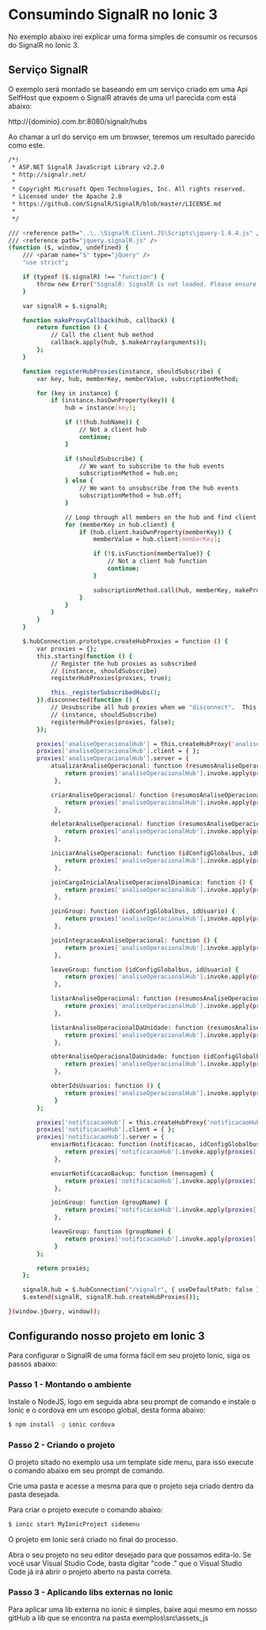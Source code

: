 # Consumindo SignalR no Ionic 3
No exemplo abaixo irei explicar uma forma simples de consumir os recursos do SignalR no Ionic 3.

## Serviço SignalR
O exemplo será montado se baseando em um serviço criado em uma Api SelfHost que expoem o SignalR através de uma url parecida com está abaixo:

http://{dominio}.com.br:8080/signalr/hubs

Ao chamar a url do serviço em um browser, teremos um resultado parecido como este.

```sh
/*!
 * ASP.NET SignalR JavaScript Library v2.2.0
 * http://signalr.net/
 *
 * Copyright Microsoft Open Technologies, Inc. All rights reserved.
 * Licensed under the Apache 2.0
 * https://github.com/SignalR/SignalR/blob/master/LICENSE.md
 *
 */

/// <reference path="..\..\SignalR.Client.JS\Scripts\jquery-1.6.4.js" />
/// <reference path="jquery.signalR.js" />
(function ($, window, undefined) {
    /// <param name="$" type="jQuery" />
    "use strict";

    if (typeof ($.signalR) !== "function") {
        throw new Error("SignalR: SignalR is not loaded. Please ensure jquery.signalR-x.js is referenced before ~/signalr/js.");
    }

    var signalR = $.signalR;

    function makeProxyCallback(hub, callback) {
        return function () {
            // Call the client hub method
            callback.apply(hub, $.makeArray(arguments));
        };
    }

    function registerHubProxies(instance, shouldSubscribe) {
        var key, hub, memberKey, memberValue, subscriptionMethod;

        for (key in instance) {
            if (instance.hasOwnProperty(key)) {
                hub = instance[key];

                if (!(hub.hubName)) {
                    // Not a client hub
                    continue;
                }

                if (shouldSubscribe) {
                    // We want to subscribe to the hub events
                    subscriptionMethod = hub.on;
                } else {
                    // We want to unsubscribe from the hub events
                    subscriptionMethod = hub.off;
                }

                // Loop through all members on the hub and find client hub functions to subscribe/unsubscribe
                for (memberKey in hub.client) {
                    if (hub.client.hasOwnProperty(memberKey)) {
                        memberValue = hub.client[memberKey];

                        if (!$.isFunction(memberValue)) {
                            // Not a client hub function
                            continue;
                        }

                        subscriptionMethod.call(hub, memberKey, makeProxyCallback(hub, memberValue));
                    }
                }
            }
        }
    }

    $.hubConnection.prototype.createHubProxies = function () {
        var proxies = {};
        this.starting(function () {
            // Register the hub proxies as subscribed
            // (instance, shouldSubscribe)
            registerHubProxies(proxies, true);

            this._registerSubscribedHubs();
        }).disconnected(function () {
            // Unsubscribe all hub proxies when we "disconnect".  This is to ensure that we do not re-add functional call backs.
            // (instance, shouldSubscribe)
            registerHubProxies(proxies, false);
        });

        proxies['analiseOperacionalHub'] = this.createHubProxy('analiseOperacionalHub'); 
        proxies['analiseOperacionalHub'].client = { };
        proxies['analiseOperacionalHub'].server = {
            atualizarAnaliseOperacional: function (resumosAnaliseOperacional, nomeGrupo) {
                return proxies['analiseOperacionalHub'].invoke.apply(proxies['analiseOperacionalHub'], $.merge(["AtualizarAnaliseOperacional"], $.makeArray(arguments)));
             },

            criarAnaliseOperacional: function (resumosAnaliseOperacional, nomeGrupo) {
                return proxies['analiseOperacionalHub'].invoke.apply(proxies['analiseOperacionalHub'], $.merge(["CriarAnaliseOperacional"], $.makeArray(arguments)));
             },

            deletarAnaliseOperacional: function (resumosAnaliseOperacional, nomeGrupo) {
                return proxies['analiseOperacionalHub'].invoke.apply(proxies['analiseOperacionalHub'], $.merge(["DeletarAnaliseOperacional"], $.makeArray(arguments)));
             },

            iniciarAnaliseOperacional: function (idConfigGlobalbus, idUsuario, tipoAnalise) {
                return proxies['analiseOperacionalHub'].invoke.apply(proxies['analiseOperacionalHub'], $.merge(["IniciarAnaliseOperacional"], $.makeArray(arguments)));
             },

            joinCargaInicialAnaliseOperacionalDinamica: function () {
                return proxies['analiseOperacionalHub'].invoke.apply(proxies['analiseOperacionalHub'], $.merge(["JoinCargaInicialAnaliseOperacionalDinamica"], $.makeArray(arguments)));
             },

            joinGroup: function (idConfigGlobalbus, idUsuario) {
                return proxies['analiseOperacionalHub'].invoke.apply(proxies['analiseOperacionalHub'], $.merge(["JoinGroup"], $.makeArray(arguments)));
             },

            joinIntegracaoAnaliseOperacional: function () {
                return proxies['analiseOperacionalHub'].invoke.apply(proxies['analiseOperacionalHub'], $.merge(["JoinIntegracaoAnaliseOperacional"], $.makeArray(arguments)));
             },

            leaveGroup: function (idConfigGlobalbus, idUsuario) {
                return proxies['analiseOperacionalHub'].invoke.apply(proxies['analiseOperacionalHub'], $.merge(["LeaveGroup"], $.makeArray(arguments)));
             },

            listarAnaliseOperacional: function (resumosAnaliseOperacional, nomeGrupo, tipoAnalise) {
                return proxies['analiseOperacionalHub'].invoke.apply(proxies['analiseOperacionalHub'], $.merge(["ListarAnaliseOperacional"], $.makeArray(arguments)));
             },

            listarAnaliseOperacionalDaUnidade: function (resumosAnaliseOperacional, nomeGrupo, tipoAnalise) {
                return proxies['analiseOperacionalHub'].invoke.apply(proxies['analiseOperacionalHub'], $.merge(["ListarAnaliseOperacionalDaUnidade"], $.makeArray(arguments)));
             },

            obterAnaliseOperacionalDaUnidade: function (idConfigGlobalbus, idUsuario, idUnidadeOperacional, tipoAnalise) {
                return proxies['analiseOperacionalHub'].invoke.apply(proxies['analiseOperacionalHub'], $.merge(["ObterAnaliseOperacionalDaUnidade"], $.makeArray(arguments)));
             },

            obterIdsUsuarios: function () {
                return proxies['analiseOperacionalHub'].invoke.apply(proxies['analiseOperacionalHub'], $.merge(["ObterIdsUsuarios"], $.makeArray(arguments)));
             }
        };

        proxies['notificacaoHub'] = this.createHubProxy('notificacaoHub'); 
        proxies['notificacaoHub'].client = { };
        proxies['notificacaoHub'].server = {
            enviarNotificacao: function (notificacao, idConfigGlobalbus) {
                return proxies['notificacaoHub'].invoke.apply(proxies['notificacaoHub'], $.merge(["EnviarNotificacao"], $.makeArray(arguments)));
             },

            enviarNotificacaoBackup: function (mensagem) {
                return proxies['notificacaoHub'].invoke.apply(proxies['notificacaoHub'], $.merge(["EnviarNotificacaoBackup"], $.makeArray(arguments)));
             },

            joinGroup: function (groupName) {
                return proxies['notificacaoHub'].invoke.apply(proxies['notificacaoHub'], $.merge(["JoinGroup"], $.makeArray(arguments)));
             },

            leaveGroup: function (groupName) {
                return proxies['notificacaoHub'].invoke.apply(proxies['notificacaoHub'], $.merge(["LeaveGroup"], $.makeArray(arguments)));
             }
        };

        return proxies;
    };

    signalR.hub = $.hubConnection("/signalr", { useDefaultPath: false });
    $.extend(signalR, signalR.hub.createHubProxies());

}(window.jQuery, window));
```


## Configurando nosso projeto em Ionic 3
Para configurar o SignalR de uma forma fácil em seu projeto Ionic, siga os passos abaixo:

### Passo 1 - Montando o ambiente
Instale o NodeJS, logo em seguida abra seu prompt de comando e instale o Ionic e o cordova em um escopo global, desta forma abaixo:

```sh
$ npm install -g ionic cordova

```
### Passo 2 - Criando o projeto
O projeto sitado no exemplo usa um template side menu, para isso execute o comando abaixo em seu prompt de comando.

Crie uma pasta e acesse a mesma para que o projeto seja criado dentro da pasta desejada.

Para criar o projeto execute o comando abaixo:

```sh
$ ionic start MyIonicProject sidemenu

```
O projeto em Ionic será criado no final do processo.

Abra o seu projeto no seu editor desejado para que possamos edita-lo. Se você usar Visual Studio Code, basta digitar "code ." que o Visual Studio Code já irá abrir o projeto aberto na pasta correta.

### Passo 3 - Aplicando libs externas no Ionic
Para aplicar uma lib externa no ionic é simples, baixe aqui mesmo em nosso gitHub a lib que se encontra na pasta
exemplos\src\assets\_js
